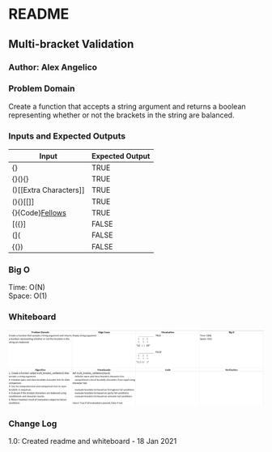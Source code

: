 # README

## Multi-bracket Validation

### Author: Alex Angelico

### Problem Domain

Create a function that accepts a string argument and returns a boolean representing whether or not the brackets in the string are balanced.

### Inputs and Expected Outputs

Input | Expected Output
----- | ---------------
{} | TRUE
{}(){} | TRUE
()[[Extra Characters]] | TRUE
(){}[[]] | TRUE
{}{Code}[Fellows](()) | TRUE
[({}] | FALSE
(]( | FALSE
{(}) | FALSE

### Big O

Time: O(N)  
Space: O(1)

### Whiteboard

![Challenge 13 Whiteboard](../../assets/multi-bracket-validation.jpg)

### Change Log

1.0: Created readme and whiteboard - 18 Jan 2021
